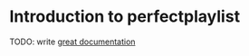 # Introduction to perfectplaylist

TODO: write [great documentation](http://jacobian.org/writing/what-to-write/)
